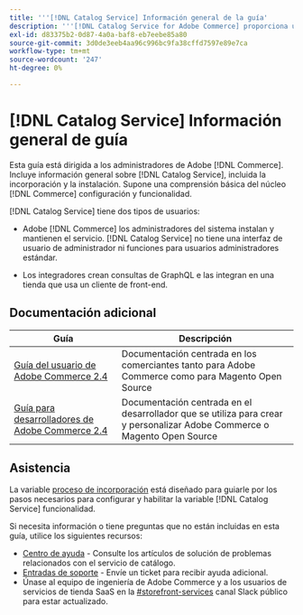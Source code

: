 ```yaml
---
title: '''[!DNL Catalog Service] Información general de la guía'
description: '''[!DNL Catalog Service for Adobe Commerce] proporciona una forma de recuperar el contenido de las páginas de visualización de productos y de las páginas de lista de productos más rápido que las consultas nativas de Adobe Commerce GraphQL.'
exl-id: d83375b2-0d87-4a0a-baf8-eb7eebe85a80
source-git-commit: 3d0de3eeb4aa96c996bc9fa38cffd7597e89e7ca
workflow-type: tm+mt
source-wordcount: '247'
ht-degree: 0%

---
```


# [!DNL Catalog Service] Información general de guía

Esta guía está dirigida a los administradores de Adobe [!DNL Commerce]. Incluye información general sobre [!DNL Catalog Service], incluida la incorporación y la instalación. Supone una comprensión básica del núcleo [!DNL Commerce] configuración y funcionalidad.

[!DNL Catalog Service] tiene dos tipos de usuarios:

* Adobe [!DNL Commerce] los administradores del sistema instalan y mantienen el servicio. [!DNL Catalog Service] no tiene una interfaz de usuario de administrador ni funciones para usuarios administradores estándar.

* Los integradores crean consultas de GraphQL e las integran en una tienda que usa un cliente de front-end.

## Documentación adicional

| Guía | Descripción |
|------ | ----------- |
| [Guía del usuario de Adobe Commerce 2.4](https://experienceleague.adobe.com/docs/commerce.html) | Documentación centrada en los comerciantes tanto para Adobe Commerce como para Magento Open Source |
| [Guía para desarrolladores de Adobe Commerce 2.4](https://developer.adobe.com/commerce/docs) | Documentación centrada en el desarrollador que se utiliza para crear y personalizar Adobe Commerce o Magento Open Source |

## Asistencia

La variable [proceso de incorporación](https://experienceleague.adobe.com/docs/commerce-merchant-services/catalog-service/installation.html) está diseñado para guiarle por los pasos necesarios para configurar y habilitar la variable [!DNL Catalog Service] funcionalidad.

Si necesita información o tiene preguntas que no están incluidas en esta guía, utilice los siguientes recursos:

* [Centro de ayuda](https://support.magento.com/hc/en-us/search#q=catalog%20service&amp;sort=relevancy) - Consulte los artículos de solución de problemas relacionados con el servicio de catálogo.
* [Entradas de soporte](https://experienceleague.adobe.com/docs/commerce-knowledge-base/kb/help-center-guide/magento-help-center-user-guide.html?lang=en#submit-ticket) - Envíe un ticket para recibir ayuda adicional.
* Únase al equipo de ingeniería de Adobe Commerce y a los usuarios de servicios de tienda SaaS en la [#storefront-services](https://magentocommeng.slack.com/archives/C03HVPG8RS4) canal Slack público para estar actualizado.
